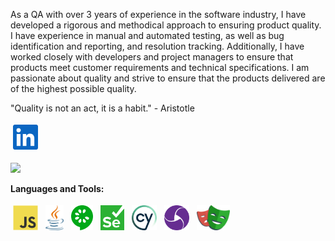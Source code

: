 <p> As a QA with over 3 years of experience in the software industry, I have developed a rigorous and methodical approach to ensuring product quality. I have experience in manual and automated testing, as well as bug identification and reporting, and resolution tracking. Additionally, I have worked closely with developers and project managers to ensure that products meet customer requirements and technical specifications. I am passionate about quality and strive to ensure that the products delivered are of the highest possible quality.
</p>
<p>
"Quality is not an act, it is a habit." - Aristotle
</p>

<a href="https://www.linkedin.com/in/angelleoneltorrelopez/">
<img src="images/linkedin-icon.svg" height="40" style="vertical-align:down; margin:4px" alt="javascript">
</a>

![](https://visitor-badge.glitch.me/badge?page_id=angelleoneltorrelopez.angelleoneltorrelopez)


**Languages and Tools:**

<p align="left">
<img src="images/javascript.svg" height="40" style="vertical-align:down; margin:4px" alt="javascript">

<img src="images/java.svg" height="40" style="vertical-align:down; margin:4px" alt="java">

<img src="images/cucumber.svg" height="40" style="vertical-align:down; margin:4px" alt="cucumber" />

<img src="images/selenium.svg" height="40" style="vertical-align:down; margin:4px" alt="selenium" />

<img src="images/cypress-icon.svg" height="40" style="vertical-align:down; margin:4px" alt="cypress" />

<img src="images/appium.svg" height="40" style="vertical-align:down; margin:4px" alt="appium" />

<img src="images/playwright.svg" height="40" style="vertical-align:down; margin:4px" alt="playwright" />

</p>
